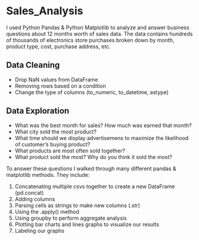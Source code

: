 # Sales_Analysis
I used Python Pandas & Python Matplotlib to analyze and answer business questions about 12 months worth of sales data. The data contains hundreds of thousands of electronics store purchases broken down by month, product type, cost, purchase address, etc.

## Data Cleaning
* Drop NaN values from DataFrame
* Removing rows based on a condition
* Change the type of columns (to_numeric, to_datetime, astype)

## Data Exploration
* What was the best month for sales? How much was earned that month?
* What city sold the most product?
* What time should we display advertisemens to maximize the likelihood of customer’s buying product?
* What products are most often sold together?
* What product sold the most? Why do you think it sold the most?

To answer these questions I walked through many different pandas & matplotlib methods. They include:

1. Concatenating multiple csvs together to create a new DataFrame (pd.concat)
2. Adding columns
3. Parsing cells as strings to make new columns (.str)
4. Using the .apply() method
5. Using groupby to perform aggregate analysis
6. Plotting bar charts and lines graphs to visualize our results
7. Labeling our graphs
